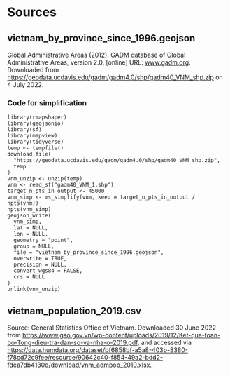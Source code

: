 # Sources

## vietnam_by_province_since_1996.geojson
Global Administrative Areas (2012). GADM database of Global Administrative Areas, version 2.0. [online] URL: www.gadm.org.
Downloaded from https://geodata.ucdavis.edu/gadm/gadm4.0/shp/gadm40_VNM_shp.zip on 4 July 2022.

### Code for simplification
```
library(rmapshaper)
library(geojsonio)
library(sf)
library(mapview)
library(tidyverse)
temp <- tempfile()
download.file(
  "https://geodata.ucdavis.edu/gadm/gadm4.0/shp/gadm40_VNM_shp.zip",
  temp
)
vnm_unzip <- unzip(temp)
vnm <- read_sf("gadm40_VNM_1.shp")
target_n_pts_in_output <- 45000
vnm_simp <- ms_simplify(vnm, keep = target_n_pts_in_output / npts(vnm))
npts(vnm_simp)
geojson_write(
  vnm_simp,
  lat = NULL,
  lon = NULL,
  geometry = "point",
  group = NULL,
  file = "vietnam_by_province_since_1996.geojson",
  overwrite = TRUE,
  precision = NULL,
  convert_wgs84 = FALSE,
  crs = NULL
)
unlink(vnm_unzip)
  ```
  
## vietnam_population_2019.csv
Source: General Statistics Office of Vietnam. Downloaded 30 June 2022 from https://www.gso.gov.vn/wp-content/uploads/2019/12/Ket-qua-toan-bo-Tong-dieu-tra-dan-so-va-nha-o-2019.pdf, and accessed via https://data.humdata.org/dataset/bf6858bf-a5a8-403b-8380-f78cd72c9fee/resource/90642c40-f854-49a2-bdd2-fdea7db4130d/download/vnm_admpop_2019.xlsx.


